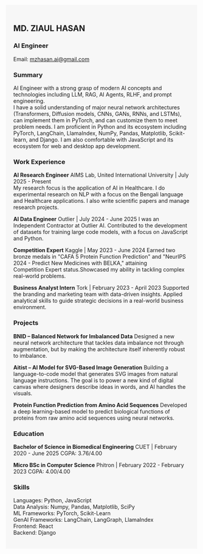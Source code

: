 <div style="background-color: #f7f7f7; padding: 20px; font-family: 'Inter', sans-serif;">

## MD. ZIAUL HASAN
### AI Engineer
   
Email: mzhasan.ai@gmail.com  

### Summary  
AI Engineer with a strong grasp of modern AI concepts and technologies including LLM, RAG, AI Agents, RLHF, and prompt engineering.   
I have a solid understanding of major neural network architectures (Transformers, Diffusion models, CNNs, GANs, RNNs, and LSTMs),   
can implement them in PyTorch, and can customize them to meet problem needs. I am proficient in Python and its ecosystem including   
PyTorch, LangChain, LlamaIndex, NumPy, Pandas, Matplotlib, Scikit-learn, and Django. I am also comfortable with JavaScript and its   
ecosystem for web and desktop app development.

### Work Experience
**AI Research Engineer**
AIMS Lab, United International University | July 2025 - Present  
My research focus is the application of AI in Healthcare. I do experimental research on NLP with a focus on the Bengali language and 
Healthcare applications. I also write scientific papers and manage research projects.

**AI Data Engineer**
Outlier | July 2024 - June 2025
I was an Independent Contractor at Outlier AI. Contributed to the development of datasets for training large code models, with a focus on 
JavaScript and Python.

**Competition Expert**
Kaggle | May 2023 - June 2024
Earned two bronze medals in "CAFA 5 Protein Function Prediction" and "NeurIPS 2024 - Predict New Medicines with BELKA," attaining   
Competition Expert status.Showcased my ability in tackling complex real-world problems.

**Business Analyst Intern**
Tork | February 2023 - April 2023
Supported the branding and marketing team with data-driven insights. Applied analytical skills to guide strategic decisions in a real-world 
business environment.

### Projects
**BNID – Balanced Network for Imbalanced Data**
Designed a new neural network architecture that tackles data imbalance not through augmentation, but by making the architecture itself 
inherently robust to imbalance.
  
**Aitist – AI Model for SVG-Based Image Generation**
Building a language-to-code model that generates SVG images from natural language instructions. The goal is to power a new kind of digital 
canvas where designers describe ideas in words, and AI handles the visuals.  

**Protein Function Prediction from Amino Acid Sequences**
Developed a deep learning-based model to predict biological functions of proteins from raw amino acid sequences using neural networks.

### Education
**Bachelor of Science in Biomedical Engineering**
CUET | February 2020 - June 2025
CGPA: 3.76/4.00
  
**Micro BSc in Computer Science**
Phitron | February 2022 - February 2023
CGPA: 4.00/4.00

### Skills
Languages: Python, JavaScript  
Data Analysis: Numpy, Pandas, Matplotlib, SciPy   
ML Frameworks: PyTorch, Scikit-Learn  
GenAI Frameworks: LangChain, LangGraph, LlamaIndex  
Frontend: React  
Backend: Django  

</div>

